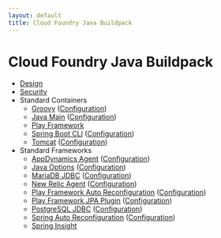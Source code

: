```yaml
---
layout: default
title: Cloud Foundry Java Buildpack
---
```


# Cloud Foundry Java Buildpack

* [Design](design.html)
* [Security](security.html)
* Standard Containers
    * [Groovy](containers/groovy.html) ([Configuration](containers/groovy.html#configuration))
    * [Java Main](containers/java_main.html) ([Configuration](containers/java_main.html#configuration))
    * [Play Framework](containers/play_framework.html)
    * [Spring Boot CLI](containers/spring_boot_cli.html) ([Configuration](containers/spring_boot_cli.html#configuration))
    * [Tomcat](containers/tomcat.html) ([Configuration](containers/tomcat.html#configuration))
* Standard Frameworks
    * [AppDynamics Agent](frameworks/app_dynamics_agent.html) ([Configuration](frameworks/app_dynamics_agent.html#configuration))
    * [Java Options](frameworks/java_opts.html) ([Configuration](frameworks/java_opts.html#configuration))
    * [MariaDB JDBC](frameworks/maria_db_jdbc.html) ([Configuration](frameworks/maria_db_jdbc.html#configuration))
    * [New Relic Agent](frameworks/new_relic_agent.html) ([Configuration](frameworks/new_relic_agent.html#configuration))
    * [Play Framework Auto Reconfiguration](frameworks/play_framework_auto_reconfiguration.html) ([Configuration](frameworks/play_framework_auto_reconfiguration.html#configuration))
    * [Play Framework JPA Plugin](frameworks/play_framework_jpa_plugin.html) ([Configuration](frameworks/play_framework_jpa_plugin.html#configuration))
    * [PostgreSQL JDBC](frameworks/postgresql_jdbc.html) ([Configuration](frameworks/postgresql_jdbc.html#configuration))
    * [Spring Auto Reconfiguration](frameworks/spring_auto_reconfiguration.html) ([Configuration](frameworks/spring_auto_reconfiguration.html#configuration))
    * [Spring Insight](frameworks/spring_insight.html)

